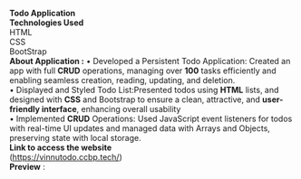 **Todo Application**<br/>
**Technologies Used** <br/>
HTML<br/>
CSS<br/>
BootStrap <br/>
**About Application :**
• Developed a Persistent Todo Application: Created an app with full **CRUD** operations, managing over **100** tasks
efficiently and enabling seamless creation, reading, updating, and deletion.<br/>
• Displayed and Styled Todo List:Presented todos using **HTML** lists, and designed with **CSS** and Bootstrap to ensure
a clean, attractive, and **user-friendly interface**, enhancing overall usability<br/>
• Implemented **CRUD** Operations: Used JavaScript event listeners for todos with real-time UI updates and managed
data with Arrays and Objects, preserving state with local storage.<br/>
**Link to access the website** <br/>
(https://vinnutodo.ccbp.tech/)<br/>
**Preview** :
